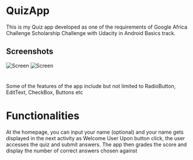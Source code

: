 # QuizApp
This is my Quiz app developed as one of the requirements of Google Africa Challenge Scholarship Challenge with Udacity in Android Basics track.

## Screenshots
![Screen](https://github.com/ShowYoungg/Baking_App/blob/master/Q1.png)
![Screen](https://github.com/ShowYoungg/Baking_App/blob/master/Q2.png)

#
Some of the features of the app include but not limited to RadioButton, EditText, CheckBox, Buttons etc
# Functionalities
At the homepage, you can input your name (optional) and your name gets displayed in the next activity as Welcome User
Upon button click, the user accesses the quiz and submit answers. The app then grades the score and display the number of correct answers chosen against 

